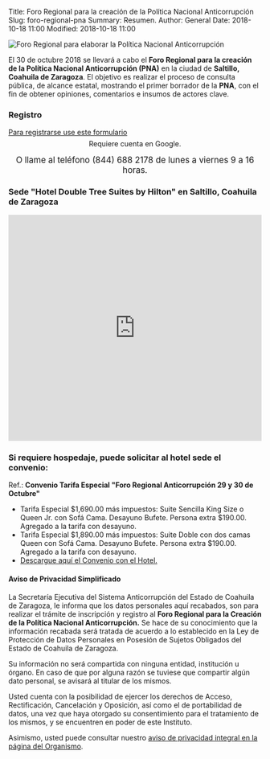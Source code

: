 Title: Foro Regional para la creación de la Política Nacional Anticorrupción
Slug: foro-regional-pna
Summary: Resumen.
Author: General
Date: 2018-10-18 11:00
Modified: 2018-10-18 11:00


<img class="img-fluid" src="foro-regional-pna-banner.jpg" alt="Foro Regional para elaborar la Política Nacional Anticorrupción">

El 30 de octubre 2018 se llevará a cabo el **Foro Regional para la creación de la Política Nacional Anticorrupción (PNA)** en la ciudad de **Saltillo, Coahuila de Zaragoza**. El objetivo es realizar el proceso de consulta pública, de alcance estatal, mostrando el primer borrador de la **PNA**, con el fin de obtener opiniones, comentarios e insumos de actores clave.

### Registro

<div class="well">
<a class="btn btn-lg btn-secondary btn-block" target="_blank" href="https://goo.gl/forms/MODnt1uULPf6mtOs1">Para registrarse use este formulario</a>
<p style="text-align: center; margin-top: 0.4em;">Requiere cuenta en Google.</p>
<p style="text-align: center; font-size: 1.2em; margin-top: 0.4em;">O llame al teléfono (844) 688 2178 de lunes a viernes 9 a 16 horas.</p>
</div>

### Sede "Hotel Double Tree Suites by Hilton" en Saltillo, Coahuila de Zaragoza

<iframe src="https://www.google.com/maps/embed?pb=!1m18!1m12!1m3!1d3601.278044395113!2d-100.96731564904982!3d25.49577198367848!2m3!1f0!2f0!3f0!3m2!1i1024!2i768!4f13.1!3m3!1m2!1s0x86886d4c0acbcb67%3A0xae2f87a2bc416f8e!2sDoubleTree+Suites+by+Hilton+Saltillo!5e0!3m2!1ses!2smx!4v1539883842959" width="100%" height="450" frameborder="0" style="border:0" allowfullscreen></iframe>

### Si requiere hospedaje, puede solicitar al hotel sede el convenio:

Ref.: **Convenio Tarifa Especial "Foro Regional Anticorrupción 29 y 30 de Octubre"**

* Tarifa Especial $1,690.00 más impuestos: Suite Sencilla King Size o Queen Jr. con Sofá Cama. Desayuno Bufete. Persona extra $190.00. Agregado a la tarifa con desayuno.
* Tarifa Especial $1,890.00 más impuestos: Suite Doble con dos camas Queen con Sofá Cama. Desayuno Bufete. Persona extra $190.00. Agregado a la tarifa con desayuno.
* [Descargue aquí el Convenio con el Hotel.](https://drive.google.com/file/d/1nMlJikJUI80ToUFYBRS5jmNlku32oKgQ/view?usp=sharing)

#### Aviso de Privacidad Simplificado

La Secretaría Ejecutiva del Sistema Anticorrupción del Estado de Coahuila de Zaragoza, le informa que los datos personales aquí recabados, son para realizar el trámite de inscripción y registro al **Foro Regional para la Creación de la Política Nacional Anticorrupción.** Se hace de su conocimiento que la información recabada será tratada de acuerdo a lo establecido en la Ley de Protección de Datos Personales en Posesión de Sujetos Obligados del Estado de Coahuila de Zaragoza.

Su información no será compartida con ninguna entidad, institución u órgano. En caso de que por alguna razón se tuviese que compartir algún dato personal, se avisará al titular de los mismos.

Usted cuenta con la posibilidad de ejercer los derechos de Acceso, Rectificación, Cancelación y Oposición, así como el de portabilidad de datos, una vez que haya otorgado su consentimiento para el tratamiento de los mismos, y se encuentren en poder de este Instituto.

Asimismo, usted puede consultar nuestro [aviso de privacidad integral en la página del Organismo](http://www.seacoahuila.org.mx/general/terminos/aviso-de-privacidad-integral/).
